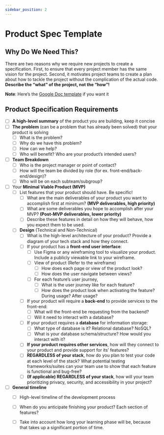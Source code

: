 ```yaml
---
sidebar_position: 2
---
```


# Product Spec Template

## Why Do We Need This?

There are two reasons why we require new projects to create a specification. First, to ensure that every project member has the same vision for the project. Second, it motivates project teams to create a plan about how to tackle the project without the complication of the actual code. **Describe the “what” of the project, not the “how”!**

**Note**: Here’s the [Google Doc template]([https://docs.google.com/document/d/169_JjLg3zMQTc8B1JKHPR8_eggTdrnz-hwBvqkTHm00/edit?usp=sharing](https://docs.google.com/document/d/1q9trXkLShXKabYpFxLDtPcdL_WYOwwfW/edit#heading=h.gjdgxs)) if you want it

## Product Specification Requirements

- [ ] **A high-level summary** of the product you are building, keep it concise
- [ ] **The problem** (can be a problem that has already been solved) that your product is solving
  - [ ] What is the problem?
  - [ ] Why do we have this problem?
  - [ ] How can we help?
  - [ ] Who will benefit? Who are your product’s intended users?
- [ ] **Team Breakdown**
  - [ ] Who is the project manager or point of contact?
  - [ ] How will the team be divided by role (for ex. front-end/back-end/design)?
  - [ ] Who will be on each subteam/subgroup?
- [ ] Your **Minimal Viable Product (MVP)**
  - [ ] List features that your product should have. Be specific!
    - [ ] What are the main deliverables of your product you want to accomplish first at minimum? **(MVP deliverables, high priority)**
    - [ ] What are some deliverables you hope to accomplish after your MVP? **(Post-MVP deliverables, lower priority)**
    - [ ] Describe these features in detail on how they will behave, how you expect them to be used.
  - [ ] **Design** (Technical and Non-Technical)
    - [ ] What is the high-level architecture of your product? Provide a diagram of your tech stack and how they connect.
    - [ ] If your product has a **front-end user interface**:
      - [ ] Use Figma or any wireframing tool to visualize your product. Include a publicly viewable link to your wireframe.
      - [ ] View of product (Refer to the wireframe)
        - [ ] How does each page or view of the product look?
        - [ ] How does the user navigate between views?
      - [ ] For each feature’s user journey,
        - [ ] What is the user journey like for each feature?
        - [ ] How does the product look when activating the feature? During usage? After usage?
    - [ ] If your product will require a **back-end** to provide services to the front-end:
      - [ ] What will the front-end be requesting from the backend?
      - [ ] Will it need to interact with a database?
    - [ ] If your product requires a **database** for information storage:
      - [ ] What type of database is it? Relational database? NoSQL?
      - [ ] What is your database schema/structure? How would you interact with it?
    - [ ] **If your product requires other services**, how will they connect to your product and provide support for its’ features?
    - [ ] **REGARDLESS of your stack**, how do you plan to test your code at each level of the stack? What potential testing frameworks/suites can your team use to show that each feature is functional and bug-free?
    - [ ] **(If applicable) REGARDLESS of your stack**, how will your team prioritizing privacy, security, and accessibility in your project?
- [ ] **General timeline**
  - [ ] High-level timeline of the development process
  - [ ] When do you anticipate finishing your product? Each section of features?
  - [ ] Take into account how long your learning phase will be, because that takes up a significant portion of time.






